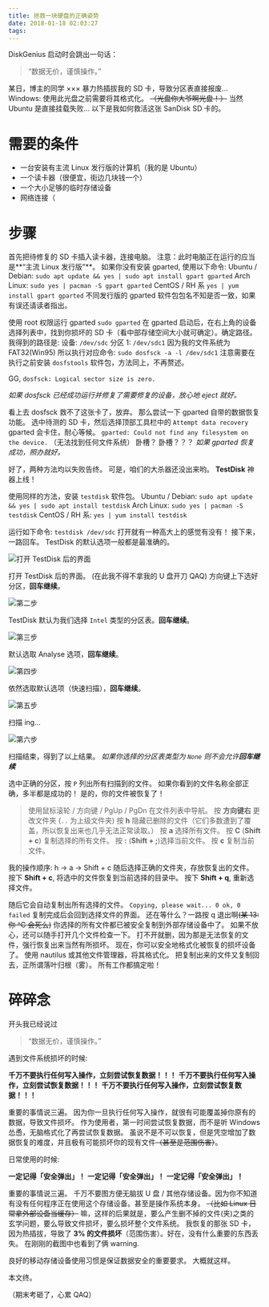 ```yaml
---
title: 拯救一块硬盘的正确姿势
date: 2018-01-18 02:03:27
tags:
---
```


DiskGenius 启动时会跳出一句话：

> “数据无价，谨慎操作。”

某日，博主的同学 ××× 暴力热插拔我的 SD 卡，导致分区表直接报废...
Windows: 使用此光盘之前需要将其格式化。
~~（光盘你大爷啊光盘！）~~
当然 Ubuntu 是直接挂载失败...
以下是我如何救活这张 SanDisk SD 卡的。<!-- more -->

# 需要的条件

 - 一台安装有主流 Linux 发行版的计算机（我的是 Ubuntu）
 - 一个读卡器（很便宜，街边几块钱一个）
 - 一个大小足够的临时存储设备
 - 网络连接（

# 步骤
首先把待修复的 SD 卡插入读卡器，连接电脑。
注意：此时电脑正在运行的应当是**“主流 Linux 发行版”**。
如果你没有安装 gparted, 使用以下命令:
Ubuntu / Debian:
`sudo apt update && yes | sudo apt install gpart gparted`
Arch Linux:
`sudo yes | pacman -S gpart gparted`
CentOS / RH 系
`yes | yum install gpart gparted`
不同发行版的 gparted 软件包包名不知是否一致，如果有误还请读者指出。

使用 root 权限运行 gparted
`sudo gparted`
在 gparted 启动后，在右上角的设备选择列表中，找到你损坏的 SD 卡（看中部存储空间大小就可确定）。确定路径。
我得到的路径是:
设备:
`/dev/sdc`
分区 1:
`/dev/sdc1`
因为我的文件系统为 FAT32(Win95)
所以执行对应命令:
`sudo dosfsck -a -l /dev/sdc1`
注意需要在执行之前安装 `dosfstools` 软件包，方法同上，不再赘述。

GG,
`dosfsck: Logical sector size is zero.`

_如果 dosfsck 已经成功运行并修复了需要修复的设备，放心地 eject 就好。_

看上去 dosfsck 救不了这张卡了，放弃。
那么尝试一下 gparted 自带的数据恢复功能。
选中待测的 SD 卡，然后选择顶部工具栏中的 `Attempt data recovery`
gparted 会卡住，耐心等候。
`gparted: Could not find any filesystem on the device.`
（无法找到任何文件系统）
卧槽？
卧槽？？？
_如果 gparted 恢复成功，照办就好。_

好了，两种方法均以失败告终。
可是，咱们的大杀器还没出来哟。
**TestDisk** 神器上线！

使用同样的方法，安装 `testdisk` 软件包。
Ubuntu / Debian:
`sudo apt update && yes | sudo apt install testdisk`
Arch Linux:
`sudo yes | pacman -S testdisk`
CentOS / RH 系:
`yes | yum install testdisk`

运行如下命令:
`testdisk /dev/sdc`
打开就有一种高大上的感觉有没有！
接下来，一路回车。
TestDisk 的默认选项一般都是最准确的。

![打开 TestDisk 后的界面][1]

打开 TestDisk 后的界面。
(在此我不得不拿我的 U 盘开刀 QAQ)
方向键上下选好分区，**回车继续**。

![第二步][2]

TestDisk 默认为我们选择 `Intel` 类型的分区表。**回车继续**。

![第三步][3]

默认选取 Analyse 选项，**回车继续**。

![第四步][4]

依然选取默认选项（快速扫描），**回车继续**。

![第五步][5]

扫描 ing...

![第六步][6]

扫描结束，得到了以上结果。
_如果你选择的分区表类型为 `None` 则不会允许**回车继续**_

选中正确的分区，按 `P` 列出所有扫描到的文件。
如果你看到的文件名称全部正确，多半都是成功的！
是的，你的文件被恢复了！

> 使用鼠标滚轮 / 方向键 / PgUp / PgDn 在文件列表中导航。
> 按 **方向键右** 更改文件夹 (`..` 为上级文件夹)
> 按 **h** 隐藏已删除的文件（它们多数遭到了覆盖，所以恢复出来也几乎无法正常读取。）
> 按 **a** 选择所有文件。
> 按 **C** (**Shift + c**) 复制选择的所有文件。
> 按 **:** (**Shift + ;**)选择当前文件。
> 按 **c** 复制当前文件。

我的操作顺序:
h -> a -> Shift + c
随后选择正确的文件夹，存放恢复出的文件。
按下 **Shift + c**, 将选中的文件恢复到当前选择的目录中。
按下 **Shift + q**, 重新选择文件。

随后它会自动复制出所有选择的文件。
`Copying, please wait... 0 ok, 0 failed`
复制完成后会回到选择文件的界面。
还在等什么？一路按 q 退出啊~~(某 13: 你 ^C 会死么)~~
你选择的所有文件都已被安全复制到外部存储设备中了。
如果不放心，还可以随手打开几个文件检查一下。
打不开就删，因为那是无法恢复的文件，强行恢复出来当然有所损坏。
现在，你可以安全地格式化被恢复的损坏设备了。
使用 nautilus 或其他文件管理器，将其格式化。
把复制出来的文件又复制回去，正所谓落叶归根（雾）。
所有工作都搞定啦！

# 碎碎念
开头我已经说过

> “数据无价，谨慎操作。”

遇到文件系统损坏的时候:

**千万不要执行任何写入操作，立刻尝试恢复数据！！！**
**千万不要执行任何写入操作，立刻尝试恢复数据！！！**
**千万不要执行任何写入操作，立刻尝试恢复数据！！！**

重要的事情说三遍。
因为你一旦执行任何写入操作，就很有可能覆盖掉你原有的数据，导致文件损坏。
作为使用者，第一时间尝试恢复数据，而不是听 Windows 怂恿，无脑格式化了再尝试恢复数据。
虽说不是不可以恢复，但是凭空增加了数据恢复的难度，并且极有可能损坏你的现有文件~~（甚至是范围伤害）~~。

日常使用的时候:

**一定记得「安全弹出」！**
**一定记得「安全弹出」！**
**一定记得「安全弹出」！**

重要的事情说三遍。
千万不要图方便无脑拔 U 盘 / 其他存储设备。因为你不知道有没有任何程序正在使用这个存储设备。甚至是操作系统本身。
~~（比如 Linux 日常拿外部设备当缓存）~~
嘛，这样的后果就是，要么产生删不掉的文件(夹)之类的玄学问题，要么导致文件损坏，要么损坏整个文件系统。
我恢复的那张 SD 卡，因为热插拔，导致了 **3% 的文件损坏**（范围伤害）。好在，没有什么重要的东西丢失。
在刚刚的截图中也看到了俩 warning.

良好的移动存储设备使用习惯是保证数据安全的重要要求。
大概就这样。

本文终。







（期末考砸了，心累 QAQ）


  [1]: https://static.elepover.com/blog/testdisk/1.webp
  [2]: https://static.elepover.com/blog/testdisk/2.webp
  [3]: https://static.elepover.com/blog/testdisk/3.webp
  [4]: https://static.elepover.com/blog/testdisk/4.webp
  [5]: https://static.elepover.com/blog/testdisk/5.webp
  [6]: https://static.elepover.com/blog/testdisk/6.webp
